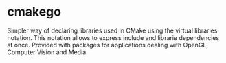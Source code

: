 # cmakego
Simpler way of declaring libraries used in CMake using the virtual libraries notation. This notation allows to express include and librarie dependencies at once. Provided with packages for applications dealing with OpenGL, Computer Vision and Media
